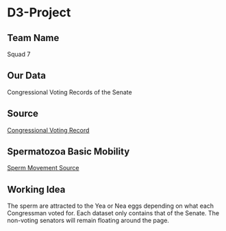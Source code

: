 # D3-Project
Team Name
---------

Squad 7

Our Data
---------

Congressional Voting Records of the Senate

Source 
-------

[Congressional Voting Record](https://www.govtrack.us/congress/votes)

Spermatozoa Basic Mobility
--------------------------

[Sperm Movement Source](http://bl.ocks.org/mbostock/1136236)

Working Idea
------------

The sperm are attracted to the Yea or Nea eggs depending on what each Congressman voted for.
Each dataset only contains that of the Senate. The non-voting senators will remain floating 
around the page.
